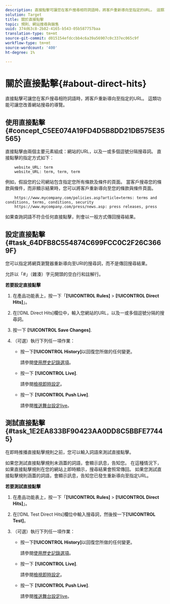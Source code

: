 ```yaml
---
description: 直接點擊可讓您在客戶搜尋相符詞語時，將客戶重新導向至指定的URL。 這類功能可讓您改善網站搜尋的導覽。
solution: Target
title: 關於直接點擊
topic: 規則、網站搜尋與銷售
uuid: 374d63c8-2b82-4165-b543-05b587757baa
translation-type: tm+mt
source-git-commit: d015154efdccbb4c6a39a56907c0c337ec065c9f
workflow-type: tm+mt
source-wordcount: '400'
ht-degree: 1%

---
```



# 關於直接點擊{#about-direct-hits}

直接點擊可讓您在客戶搜尋相符詞語時，將客戶重新導向至指定的URL。 這類功能可讓您改善網站搜尋的導覽。

## 使用直接點擊{#concept_C5EE074A19FD4D5B8DD21DB575E35565}

直接點擊由兩個主要元素組成：網站的URL，以及一或多個逗號分隔搜尋詞。 直接點擊的指定方式如下：

```
    website_URL: term
    website_URL: term, term, term
```

例如，假設您的公司網站包含指定您所有條款及條件的頁面。 當客戶搜尋您的條款與條件，而非顯示結果時，您可以將客戶重新導向至您的條款與條件頁面。

```
    https://www.mycompany.com/policies.asp?article=terms: terms and conditions, terms, conditions, security
    https://www.mycompany.com/press/news.asp: press releases, press
```

如果查詢詞語不符合任何直接點擊，則會以一般方式傳回搜尋結果。

## 設定直接點擊{#task_64DFB8C554874C699FCC0C2F26C3669F}

您可以指定將網頁瀏覽器重新導向至URI的搜尋詞，而不是傳回搜尋結果。

<!-- 

t_configuring_direct_hits.xml

 -->

允許以「#」（雜湊）字元開頭的空白行和註解行。

**若要設定直接點擊**

1. 在產品功能表上，按一下「**[!UICONTROL Rules]** > **[!UICONTROL Direct Hits]**」。
1. 在[!DNL Direct Hits]欄位中，輸入您網站的URL，以及一或多個逗號分隔的搜尋詞。
1. 按一下 **[!UICONTROL Save Changes]**.
1. （可選）執行下列任一項作業：

   * 按一下&#x200B;**[!UICONTROL History]**&#x200B;以回復您所做的任何變更。

      請參閱[使用歷史記錄選項](../t-using-the-history-option.md#task_70DD3F87A67242BBBD2CB27156F43002)。

   * 按一下 **[!UICONTROL Live]**.

      請參閱[檢視即時設定](../c-about-staging.md#task_401A0EBDB5DB4D4CA933CBA7BECDC10F)。

   * 按一下 **[!UICONTROL Push Live]**.

      請參閱[推送舞台設定live](../c-about-staging.md#task_44306783B4C0408AAA58B471DAF2D9A4)。

## 測試直接點擊{#task_1E2EA833BF90423AA0DD8C5BBFE77445}

在即時推播直接點擊規則之前，您可以輸入詞語來測試直接點擊。

<!-- 

t_testing_direct_hits.xml

 -->

如果您測試直接點擊規則未涵蓋的詞語，會顯示訊息，告知您。 在這種情況下，如果直接點擊規則在您的網站上即時顯示，搜尋結果會照常傳回。 如果您測試直接點擊規則涵蓋的詞語，會顯示訊息，告知您已發生重新導向至指定URL。

**若要測試直接點擊**

1. 在產品功能表上，按一下「**[!UICONTROL Rules]** > **[!UICONTROL Direct Hits]**」。
1. 在[!DNL Test Direct Hits]欄位中輸入搜尋詞，然後按一下&#x200B;**[!UICONTROL Test]**。
1. （可選）執行下列任一項作業：

   * 按一下&#x200B;**[!UICONTROL History]**&#x200B;以回復您所做的任何變更。

      請參閱[使用歷史記錄選項](../t-using-the-history-option.md#task_70DD3F87A67242BBBD2CB27156F43002)。

   * 按一下 **[!UICONTROL Live]**.

      請參閱[檢視即時設定](../c-about-staging.md#task_401A0EBDB5DB4D4CA933CBA7BECDC10F)。

   * 按一下 **[!UICONTROL Push Live]**.

      請參閱[推送舞台設定live](../c-about-staging.md#task_44306783B4C0408AAA58B471DAF2D9A4)。

